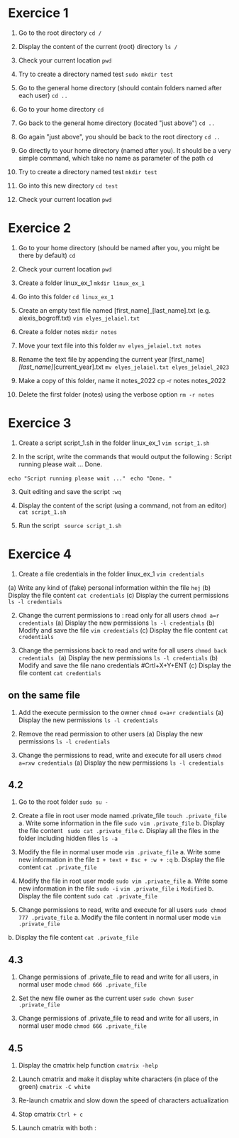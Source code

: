# Exercice 1

1. Go to the root directory
``` cd / ```

2. Display the content of the current (root) directory
``` ls / ```

3. Check your current location
``` pwd ```

4. Try to create a directory named test
``` sudo mkdir test ```

5. Go to the general home directory (should contain folders named after each user)
``` cd .. ```

6. Go to your home directory
``` cd ```

7. Go back to the general home directory (located "just above")
``` cd .. ```

8. Go again "just above", you should be back to the root directory
``` cd .. ```

9. Go directly to your home directory (named after you). It should be a
very simple command, which take no name as parameter of the path
``` cd ```

10. Try to create a directory named test
``` mkdir test ```

11. Go into this new directory
``` cd test ```

12. Check your current location
``` pwd ```


# Exercice 2

1. Go to your home directory (should be named after you, you might be
there by default)
``` cd ```

2. Check your current location
``` pwd ```

3. Create a folder linux_ex_1
``` mkdir linux_ex_1 ```

4. Go into this folder
``` cd linux_ex_1 ```

5. Create an empty text file named [first_name]_[last_name].txt (e.g. alexis_bogroff.txt)
``` vim elyes_jelaiel.txt ```

6. Create a folder notes
```mkdir notes ```

7. Move your text file into this folder
``` mv elyes_jelaiel.txt notes ```

8. Rename the text file by appending the current year [first_name]_[last_name]_[current_year].txt
``` mv elyes_jelaiel.txt elyes_jelaiel_2023 ```

9. Make a copy of this folder, name it notes_2022
cp -r notes notes_2022

10. Delete the first folder (notes) using the verbose option
``` rm -r notes ```

# Exercice 3

1. Create a script script_1.sh in the folder linux_ex_1
``` vim script_1.sh ```

2. In the script, write the commands that would output the following :
Script running please wait ...
Done.

``` echo "Script running please wait ..." ```
``` echo "Done. "```

3. Quit editing and save the script
``` :wq ```

4. Display the content of the script (using a command, not from an editor)
``` cat script_1.sh ```

5. Run the script
``` source script_1.sh```

# Exercice 4

1. Create a file credentials in the folder linux_ex_1
``` vim credentials ```

(a) Write any kind of (fake) personal information within the file
``` hej ```
(b) Display the file content
``` cat credentials ```
(c) Display the current permissions
``` ls -l credentials ```


2. Change the current permissions to : read only for all users
``` chmod a=r credentials ```
(a) Display the new permissions
``` ls -l credentials ```
(b) Modify and save the file
``` vim credentials ```
(c) Display the file content
``` cat credentials ```

3. Change the permissions back to read and write for all users
```chmod back credentials ```
(a) Display the new permissions
``` ls -l credentials ```
(b) Modify and save the file
nano credentials
#Crtl+X+Y+ENT
(c) Display the file content
``` cat credentials ```


## on the same file
1. Add the execute permission to the owner
``` chmod o=a+r credentials ```
(a) Display the new permissions
``` ls -l credentials ```

2. Remove the read permission to other users
(a) Display the new permissions
``` ls -l credentials ```

3. Change the permissions to read, write and execute for all users
``` chmod a=rxw credentials ```
(a) Display the new permissions
```ls -l credentials```

## 4.2

1. Go to the root folder
``` sudo su - ```

2. Create a file in root user mode named .private_file
``` touch .private_file ```
a. Write some information in the file
``` sudo vim .private_file ```
b. Display the file content
``` sudo cat .private_file```
c. Display all the files in the folder including hidden files
``` ls -a ```

3. Modify the file in normal user mode
``` vim .private_file ```
a. Write some new information in the file
``` I + text + Esc + :w + :q ```
b. Display the file content
``` cat .private_file ```

4. Modify the file in root user mode
``` sudo vim .private_file ```
a. Write some new information in the file
 ```sudo -i```
 ```vim .private_file```
 ```i```
 ```Modified```
b. Display the file content
``` sudo cat .private_file ```

5. Change permissions to read, write and execute for all users
``` sudo chmod 777 .private_file ```
a. Modify the file content in normal user mode
``` vim .private_file ```

b. Display the file content
``` cat .private_file ```

## 4.3

1. Change permissions of .private_file to read and write for all users, in
normal user mode
``` chmod 666 .private_file ```

2. Set the new file owner as the current user
``` sudo chown $user .private_file ```

3. Change permissions of .private_file to read and write for all users, in
normal user mode
```chmod 666 .private_file ```

## 4.5

1. Display the cmatrix help function
``` cmatrix -help ```

2. Launch cmatrix and make it display white characters (in place of the
green)
``` cmatrix -C white ```

3. Re-launch cmatrix and slow down the speed of characters actualization


4. Stop cmatrix
``` Ctrl + c ```
5. Launch cmatrix with both :

